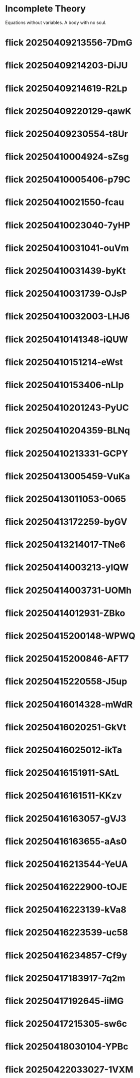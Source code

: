 # Incomplete Theory

Equations without variables. A body with no soul.
# flick 20250409213556-7DmG
# flick 20250409214203-DiJU
# flick 20250409214619-R2Lp
# flick 20250409220129-qawK
# flick 20250409230554-t8Ur
# flick 20250410004924-sZsg
# flick 20250410005406-p79C
# flick 20250410021550-fcau
# flick 20250410023040-7yHP
# flick 20250410031041-ouVm
# flick 20250410031439-byKt
# flick 20250410031739-OJsP
# flick 20250410032003-LHJ6
# flick 20250410141348-iQUW
# flick 20250410151214-eWst
# flick 20250410153406-nLIp
# flick 20250410201243-PyUC
# flick 20250410204359-BLNq
# flick 20250410213331-GCPY
# flick 20250413005459-VuKa
# flick 20250413011053-0065
# flick 20250413172259-byGV
# flick 20250413214017-TNe6
# flick 20250414003213-ylQW
# flick 20250414003731-UOMh
# flick 20250414012931-ZBko
# flick 20250415200148-WPWQ
# flick 20250415200846-AFT7
# flick 20250415220558-J5up
# flick 20250416014328-mWdR
# flick 20250416020251-GkVt
# flick 20250416025012-ikTa
# flick 20250416151911-SAtL
# flick 20250416161511-KKzv
# flick 20250416163057-gVJ3
# flick 20250416163655-aAs0
# flick 20250416213544-YeUA
# flick 20250416222900-tOJE
# flick 20250416223139-kVa8
# flick 20250416223539-uc58
# flick 20250416234857-Cf9y
# flick 20250417183917-7q2m
# flick 20250417192645-iiMG
# flick 20250417215305-sw6c
# flick 20250418030104-YPBc
# flick 20250422033027-1VXM
